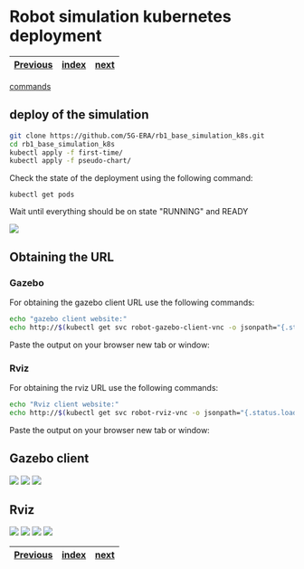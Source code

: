 # Robot simulation kubernetes deployment
| [Previous](../10-image-deployment/README.md) | [index](../README.md) | [next](../12-cleaning-up/README.md) |
| :--- | :--: | ---: |

[commands](11-deploy-robot-cmd.txt)

## deploy of the simulation


```bash
git clone https://github.com/5G-ERA/rb1_base_simulation_k8s.git
cd rb1_base_simulation_k8s
kubectl apply -f first-time/
kubectl apply -f pseudo-chart/
```

Check the state of the deployment using the following command:

```
kubectl get pods
```

Wait until everything should be on state "RUNNING" and READY

<img src="11-deploy-robot-00.png"/>

## Obtaining the URL

### Gazebo

For obtaining the gazebo client URL use the following commands:

```bash
echo "gazebo client website:"
echo http://$(kubectl get svc robot-gazebo-client-vnc -o jsonpath="{.status.loadBalancer.ingress[0].hostname}")
```

Paste the output on your browser new tab or window:

### Rviz

For obtaining the rviz URL use the following commands:

```bash
echo "Rviz client website:"
echo http://$(kubectl get svc robot-rviz-vnc -o jsonpath="{.status.loadBalancer.ingress[0].hostname}")
```

Paste the output on your browser new tab or window:

## Gazebo client

<img src="11-deploy-robot-01.png"/>
<img src="11-deploy-robot-02.png"/>
<img src="11-deploy-robot-03.png"/>

## Rviz

<img src="11-deploy-robot-04.png"/>
<img src="11-deploy-robot-05.png"/>
<img src="11-deploy-robot-06.png"/>
<img src="11-deploy-robot-07.png"/>

| [Previous](../10-image-deployment/README.md) | [index](../README.md) | [next](../12-cleaning-up/README.md) |
| :--- | :--: | ---: |
